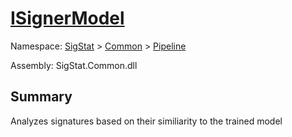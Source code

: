 # [ISignerModel](./ISignerModel.md)

Namespace: [SigStat](../README.md) > [Common](./../README.md) > [Pipeline](./README.md)

Assembly: SigStat.Common.dll

## Summary
Analyzes signatures based on their similiarity to the trained model

